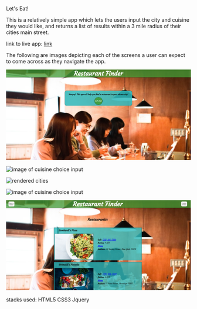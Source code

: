 Let's Eat!

This is a relatively simple app which lets the users input the city and cuisine they
would like, and returns a list of results within a 3 mile radius of their cities main street.

link to live app: <a href="https://thinkfulgrandon.github.io/restaurant-finder/">link</a>

The following are images depicting each of the screens a user can expect to come across
as they navigate the app.


![homepage](photos/homepage-screenshot.PNG)

![image of cuisine choice input](city-state-screenshot.png)

![rendered cities](./city-render-screenshot.png)

![image of cuisine choice input](../cuisine-choice-screenshot.png)

![image of rendered results](./photos/rendered-choices-screenshot.png)


stacks used:
    HTML5
    CSS3
    Jquery
